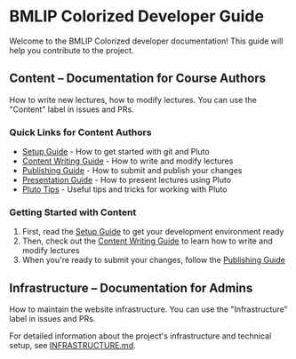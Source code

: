 # BMLIP Colorized Developer Guide

Welcome to the BMLIP Colorized developer documentation! This guide will help you contribute to the project.

## Content – Documentation for Course Authors

How to write new lectures, how to modify lectures. You can use the "Content" label in issues and PRs.

### Quick Links for Content Authors
- [Setup Guide](setup.md) - How to get started with git and Pluto
- [Content Writing Guide](content_writing.md) - How to write and modify lectures
- [Publishing Guide](publishing.md) - How to submit and publish your changes
- [Presentation Guide](presentation.md) - How to present lectures using Pluto
- [Pluto Tips](pluto_tips.md) - Useful tips and tricks for working with Pluto

### Getting Started with Content
1. First, read the [Setup Guide](SETUP.md) to get your development environment ready
2. Then, check out the [Content Writing Guide](CONTENT_WRITING.md) to learn how to write and modify lectures
3. When you're ready to submit your changes, follow the [Publishing Guide](PUBLISHING.md)

## Infrastructure – Documentation for Admins

How to maintain the website infrastructure. You can use the "Infrastructure" label in issues and PRs.

For detailed information about the project's infrastructure and technical setup, see [INFRASTRUCTURE.md](INFRASTRUCTURE.md).
